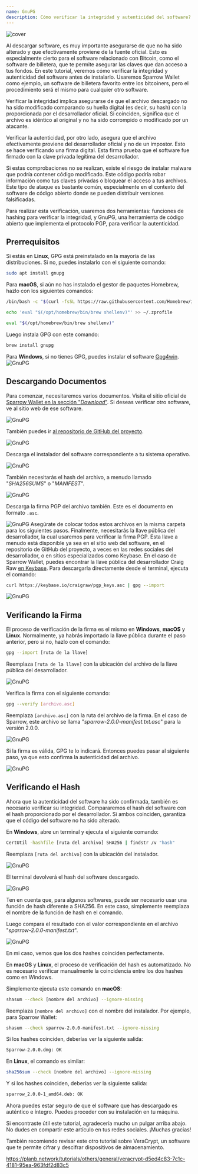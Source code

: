 ```yaml
---
name: GnuPG
description: Cómo verificar la integridad y autenticidad del software?
---
```

![cover](assets/cover.webp)

Al descargar software, es muy importante asegurarse de que no ha sido alterado y que efectivamente proviene de la fuente oficial. Esto es especialmente cierto para el software relacionado con Bitcoin, como el software de billetera, que te permite asegurar las claves que dan acceso a tus fondos. En este tutorial, veremos cómo verificar la integridad y autenticidad del software antes de instalarlo. Usaremos Sparrow Wallet como ejemplo, un software de billetera favorito entre los bitcoiners, pero el procedimiento será el mismo para cualquier otro software.

Verificar la integridad implica asegurarse de que el archivo descargado no ha sido modificado comparando su huella digital (es decir, su hash) con la proporcionada por el desarrollador oficial. Si coinciden, significa que el archivo es idéntico al original y no ha sido corrompido o modificado por un atacante.

Verificar la autenticidad, por otro lado, asegura que el archivo efectivamente proviene del desarrollador oficial y no de un impostor. Esto se hace verificando una firma digital. Esta firma prueba que el software fue firmado con la clave privada legítima del desarrollador.

Si estas comprobaciones no se realizan, existe el riesgo de instalar malware que podría contener código modificado. Este código podría robar información como tus claves privadas o bloquear el acceso a tus archivos. Este tipo de ataque es bastante común, especialmente en el contexto del software de código abierto donde se pueden distribuir versiones falsificadas.

Para realizar esta verificación, usaremos dos herramientas: funciones de hashing para verificar la integridad, y GnuPG, una herramienta de código abierto que implementa el protocolo PGP, para verificar la autenticidad.

## Prerrequisitos

Si estás en **Linux**, GPG está preinstalado en la mayoría de las distribuciones. Si no, puedes instalarlo con el siguiente comando:

```bash
sudo apt install gnupg
```

Para **macOS**, si aún no has instalado el gestor de paquetes Homebrew, hazlo con los siguientes comandos:

```bash
/bin/bash -c "$(curl -fsSL https://raw.githubusercontent.com/Homebrew/install/HEAD/install.sh)"
```

```bash
echo 'eval "$(/opt/homebrew/bin/brew shellenv)"' >> ~/.zprofile
```

```bash
eval "$(/opt/homebrew/bin/brew shellenv)"
```

Luego instala GPG con este comando:

```bash
brew install gnupg
```
Para **Windows**, si no tienes GPG, puedes instalar el software [Gpg4win](https://www.gpg4win.org/).
![GnuPG](assets/notext/01.webp)

## Descargando Documentos

Para comenzar, necesitaremos varios documentos. Visita el sitio oficial de [Sparrow Wallet en la sección "*Download*"](https://sparrowwallet.com/download/). Si deseas verificar otro software, ve al sitio web de ese software.

![GnuPG](assets/notext/02.webp)

También puedes ir [al repositorio de GitHub del proyecto](https://github.com/sparrowwallet/sparrow/releases).

![GnuPG](assets/notext/03.webp)

Descarga el instalador del software correspondiente a tu sistema operativo.

![GnuPG](assets/notext/04.webp)

También necesitarás el hash del archivo, a menudo llamado "*SHA256SUMS*" o "*MANIFEST*".

![GnuPG](assets/notext/05.webp)

Descarga la firma PGP del archivo también. Este es el documento en formato `.asc`.

![GnuPG](assets/notext/06.webp)
Asegúrate de colocar todos estos archivos en la misma carpeta para los siguientes pasos.
Finalmente, necesitarás la llave pública del desarrollador, la cual usaremos para verificar la firma PGP. Esta llave a menudo está disponible ya sea en el sitio web del software, en el repositorio de GitHub del proyecto, a veces en las redes sociales del desarrollador, o en sitios especializados como Keybase. En el caso de Sparrow Wallet, puedes encontrar la llave pública del desarrollador Craig Raw [en Keybase](https://keybase.io/craigraw). Para descargarla directamente desde el terminal, ejecuta el comando:

```bash
curl https://keybase.io/craigraw/pgp_keys.asc | gpg --import
```

![GnuPG](assets/notext/07.webp)

## Verificando la Firma

El proceso de verificación de la firma es el mismo en **Windows**, **macOS** y **Linux**. Normalmente, ya habrás importado la llave pública durante el paso anterior, pero si no, hazlo con el comando:

```bash
gpg --import [ruta de la llave]
```

Reemplaza `[ruta de la llave]` con la ubicación del archivo de la llave pública del desarrollador.

![GnuPG](assets/notext/08.webp)

Verifica la firma con el siguiente comando:

```bash
gpg --verify [archivo.asc]
```

Reemplaza `[archivo.asc]` con la ruta del archivo de la firma. En el caso de Sparrow, este archivo se llama "*sparrow-2.0.0-manifest.txt.asc*" para la versión 2.0.0.

![GnuPG](assets/notext/09.webp)

Si la firma es válida, GPG te lo indicará. Entonces puedes pasar al siguiente paso, ya que esto confirma la autenticidad del archivo.

![GnuPG](assets/notext/10.webp)

## Verificando el Hash
Ahora que la autenticidad del software ha sido confirmada, también es necesario verificar su integridad. Compararemos el hash del software con el hash proporcionado por el desarrollador. Si ambos coinciden, garantiza que el código del software no ha sido alterado.

En **Windows**, abre un terminal y ejecuta el siguiente comando:

```bash
CertUtil -hashfile [ruta del archivo] SHA256 | findstr /v "hash"
```

Reemplaza `[ruta del archivo]` con la ubicación del instalador.

![GnuPG](assets/notext/11.webp)

El terminal devolverá el hash del software descargado.

![GnuPG](assets/notext/12.webp)

Ten en cuenta que, para algunos softwares, puede ser necesario usar una función de hash diferente a SHA256. En este caso, simplemente reemplaza el nombre de la función de hash en el comando.

Luego compara el resultado con el valor correspondiente en el archivo "*sparrow-2.0.0-manifest.txt*".

![GnuPG](assets/notext/13.webp)

En mi caso, vemos que los dos hashes coinciden perfectamente.

En **macOS** y **Linux**, el proceso de verificación del hash es automatizado. No es necesario verificar manualmente la coincidencia entre los dos hashes como en Windows.

Simplemente ejecuta este comando en **macOS**:

```bash
shasum --check [nombre del archivo] --ignore-missing
```

Reemplaza `[nombre del archivo]` con el nombre del instalador. Por ejemplo, para Sparrow Wallet:

```bash
shasum --check sparrow-2.0.0-manifest.txt --ignore-missing
```

Si los hashes coinciden, deberías ver la siguiente salida:

```bash
Sparrow-2.0.0.dmg: OK
```
En **Linux**, el comando es similar:
```bash
sha256sum --check [nombre del archivo] --ignore-missing
```

Y si los hashes coinciden, deberías ver la siguiente salida:

```bash
sparrow_2.0.0-1_amd64.deb: OK
```

Ahora puedes estar seguro de que el software que has descargado es auténtico e íntegro. Puedes proceder con su instalación en tu máquina.

Si encontraste útil este tutorial, agradecería mucho un pulgar arriba abajo. No dudes en compartir este artículo en tus redes sociales. ¡Muchas gracias!

También recomiendo revisar este otro tutorial sobre VeraCrypt, un software que te permite cifrar y descifrar dispositivos de almacenamiento.

https://planb.network/tutorials/others/general/veracrypt-d5ed4c83-7c1c-4181-95ea-963fdf2d83c5